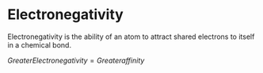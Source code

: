 # Electronegativity

Electronegativity is the ability of an atom to attract shared electrons to itself in a chemical bond. 

${Greater Electronegativity = Greater affinity}$

